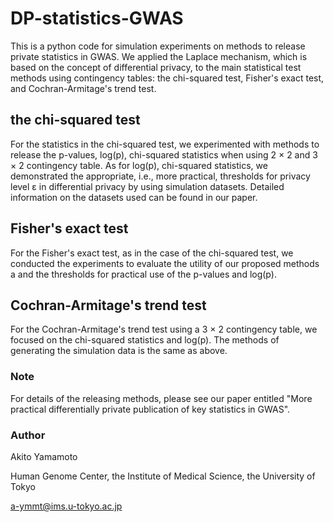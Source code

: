 # DP-statistics-GWAS

This is a python code for simulation experiments on methods to release private statistics in GWAS. 
We applied the Laplace mechanism, which is based on the concept of differential privacy, to the main statistical test methods using contingency tables:
the chi-squared test, Fisher's exact test, and Cochran-Armitage's trend test. 

## the chi-squared test

For the statistics in the chi-squared test, we experimented with methods to release the p-values, log(p), chi-squared statistics when using 
2 × 2 and 3 × 2 contingency table. As for log(p), chi-squared statistics, we demonstrated the appropriate, i.e., more practical, thresholds
for privacy level ε in differential privacy by using simulation datasets. Detailed information on the datasets used can be found in our paper. 

## Fisher's exact test

For the Fisher's exact test, as in the case of the chi-squared test, we conducted the experiments to evaluate the utility of our proposed methods a
and the thresholds for practical use of the p-values and log(p).

## Cochran-Armitage's trend test

For the Cochran-Armitage's trend test using a 3 × 2 contingency table, we focused on the chi-squared statistics and log(p). The methods of generating
the simulation data is the same as above. 

### Note

For details of the releasing methods, please see our paper entitled "More practical differentially private publication of key statistics in GWAS".

### Author

Akito Yamamoto

Human Genome Center, the Institute of Medical Science, the University of Tokyo

a-ymmt@ims.u-tokyo.ac.jp
